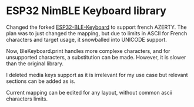 # ESP32 NimBLE Keyboard library

Changed the forked [ESP32-BLE-Keyboard](https://github.com/wakwak-koba/ESP32-NimBLE-Keyboard) to support french AZERTY.
The plan was to just changed the mapping, but due to limits in ASCII for French characters and target usage, it snowballed into UNICODE support.

Now, BleKeyboard.print handles more complexe characters, and for unsupported characters, a substitution can be made. However, it is slower than the original library.

I deleted media keys support as it is irrelevant for my use case but relevant sections can be added as is.

Current mapping can be edited for any layout, without common ascii characters limits.
